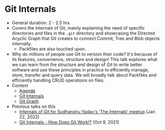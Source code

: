 # Git Internals

-   General duration: 2 - 2.5 hrs
-   Covers the internals of Git, mainly explaining the need of specific directories and files in the `.git` directory and showcasing the Directed Acyclic Graph that Git creates to connect Commit, Tree and Blob objects internally.
    -   Packfiles are also touched upon.
-   Why do millions of people use Git to version their code? It's because of its features, convenience, structure and design! This talk explores what we can learn from the structure and design of Git to write better software and use these principles in practice to efficiently manage, store, transfer and query data. We will broadly talk about Packfiles and efficiently handling CRUD operations on files.
-   Content
    -   [Agenda](agenda.md)
    -   [Git Internals](https://git.harshkapadia.me)
    -   [Git Graph](https://git-graph.harshkapadia.me)
-   Previous talks on this
    -   [Internals of Git for Sudhanshu Yadav's 'The Internals' meetup](https://github.com/The-Internals/Internals-of-git) (Jan 22, 2022)
    -   [Git Internals - How Does Git Work!?](https://www.youtube.com/watch?v=TZRS9llBBYU) (Oct 9, 2021)
